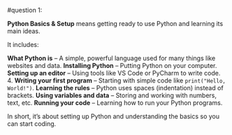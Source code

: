 #question 1:

**Python Basics & Setup** means getting ready to use Python and learning its main ideas.

It includes:

**What Python is** – A simple, powerful language used for many things like websites and data.
**Installing Python** – Putting Python on your computer.
**Setting up an editor** – Using tools like VS Code or PyCharm to write code. 4. **Writing your first program** – Starting with simple code like `print("Hello, World!")`.
**Learning the rules** – Python uses spaces (indentation) instead of brackets. **Using variables and data** – Storing and working with numbers, text, etc. **Running your code** – Learning how to run your Python programs.

In short, it’s about setting up Python and understanding the basics so you can start coding.
